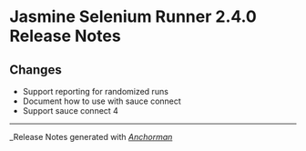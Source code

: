 # Jasmine Selenium Runner 2.4.0 Release Notes

## Changes

* Support reporting for randomized runs
* Document how to use with sauce connect
* Support sauce connect 4

------

_Release Notes generated with _[Anchorman](http://github.com/infews/anchorman)_
